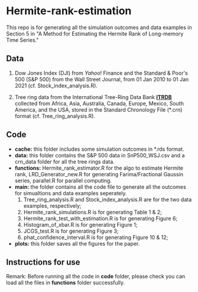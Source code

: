 # Hermite-rank-estimation

This repo is for generating all the simulation outcomes and data examples in Section 5 in "A Method for Estimating the Hermite Rank of Long-memory Time Series."

## Data

1) Dow Jones Index (DJI) from $Yahoo!$ Finance and the Standard & Poor's 500 (S&P 500) from the Wall Street Journal, from 01 Jan 2010 to 01 Jan 2021 (cf. Stock_index_analysis.R).

2) Tree ring data from the International Tree-Ring Data Bank **[ITRDB](https://www.ncei.noaa.gov/products/paleoclimatology/tree-ring)** collected from Africa, Asia, Australia, Canada, Europe, Mexico, South America, and the USA, stored in the Standard Chronology File (*.crn) format (cf. Tree_ring_analysis.R).

## Code

- **cache:** this folder includes some simulation outcomes in *.rds format.
- **data:** this folder contains the S&P 500 data in SnP500_WSJ.csv and a crn_data folder for all the tree rings data.
- **functions:** Hermite_rank_estimator.R for the algo to estimate Hermite rank, LRD_Generator_new.R for generating Farima/Fractional Gaussin series, parallel.R for parallel computing.
- **main:** the folder contains all the code file to generate all the outcomes for simualtions and data examples seperately.
  1) Tree_ring_analysis.R and Stock_index_analysis.R are for the two data examples, respectively;
  2) Hermite_rank_simulations.R is for generating Table 1 & 2;
  3) Hermite_rank_test_with_estimation.R is for generating Figure 6;
  4) Histogram_of_xbar.R is for generating Figure 1;
  5) JCGS_test.R is for generating Figure 3;
  6) phat_confidence_interval.R is for generating Figure 10 & 12;
- **plots:** this folder saves all the figures for the paper.

## Instructions for use

Remark: Before running all the code in **code** folder, please check you can load all the files in **functions** folder successfully.
